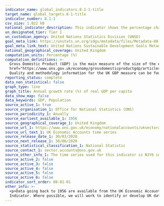 ```yaml
---
indicator_name: global_indicators.8-1-1-title
target_name: global_targets.8-1-title
indicator_number: 8.1.1
csv_size: 1.022 kB
national_indicator_description: This indicator shows the percentage change (latest year on previous year) in Gross Domestic Product (GDP) (Average) per capita at market prices.
un_designated_tier: Tier I
un_custodian_agency: United Nations Statistics Division (UNSD)
goal_meta_link: https://unstats.un.org/sdgs/metadata/files/Metadata-08-01-01.pdf 
goal_meta_link_text: United Nations Sustainable Development Goals Metadata (PDF 232 KB)
national_geographical_coverage: United Kingdom
computation_units: Percentage (%)
computation_definitions: >-
  Gross Domestic Product (GDP) is the main measure of the size of the economy, representing the total value of all final goods and services produced in a defined time period. The ONS has published <a
  href="https://www.ons.gov.uk/economy/grossdomesticproductgdp/articles/whatisgdp/2016-11-21">What is GDP?</a> and <a href="https://www.ons.gov.uk/economy/grossdomesticproductgdp/articles/gdpandme/2017-03-20">GDP and me</a> to explain what GDP is and how it relates to everyday life.
  Quality and methodology information for the UK GDP measure can be found <a href="https://www.ons.gov.uk/economy/grossdomesticproductgdp/methodologies/grossdomesticproductgdpqmi">here<a/>.
reporting_status: complete
data_non_statistical: false
graph_type: line
graph_title: Annual growth rate (%) of real GDP per capita
data_show_map: false
data_keywords: GDP, Population
source_active_1: true
source_organisation_1: Office for National Statistics (ONS)
source_periodicity_1: Anually
source_earliest_available_1: 1956
source_geographical_coverage_1: United Kingdom
source_url_1: https://www.ons.gov.uk/economy/nationalaccounts/uksectoraccounts/datasets/ukeconomicaccounts
source_url_text_1: UK Economic Accounts time series
source_release_date_1: 30/03/2020
source_next_release_1: 30/06/2020
source_statistical_classification_1: National Statistic
source_contact_1: sector.accounts@ons.gov.uk
source_other_info_1: The time series used for this indicator is N3Y6 in tab 1.1.5 (Gross domestic product at market prices, percentage change, latest year on previous year). To view earlier data you will need to unhide rows in the spreadsheet.
source_active_2: false
source_active_3: false
source_active_4: false
source_active_5: false
source_active_6: false
indicator_sort_order: 08-01-01
other_info: >-
  <p>Data going back to 1956 are available from the UK Economic Accounts (see Sources tab).<p> Data follows the UN specification for this indicator, with the exception that  values have not been converted to US dollars. This indicator is being used as an approximation of the UN SDG
  Indicator. Where possible, we will work to identify or develop UK data to meet the global indicator specification. This indicator has been identified in collaboration with topic experts.
---
```

